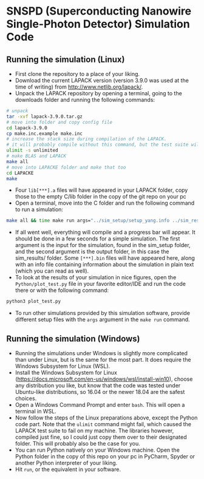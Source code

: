 # SNSPD (Superconducting Nanowire Single-Photon Detector) Simulation Code
## Running the simulation (Linux)
* First clone the repository to a place of your liking.
* Download the current LAPACK version (version 3.9.0 was used at the time of writing) from http://www.netlib.org/lapack/.
* Unpack the LAPACK repository by opening a terminal, going to the downloads folder and running the following commands:
```bash
# unpack
tar -xvf lapack-3.9.0.tar.gz
# move into folder and copy config file
cd lapack-3.9.0
cp make.inc.example make.inc
# increase the stack size during compilation of the LAPACK.
# it will probably compile without this command, but the test suite will not run.
ulimit -s unlimited
# make BLAS and LAPACK
make all
# move into LAPACKE folder and make that too
cd LAPACKE
make
```
* Four `lib[***].a` files will have appeared in your LAPACK folder, copy those to the empty C/lib folder in the copy of the git repo on your pc
* Open a terminal, move into the C folder and run the following command to run a simulation:
```bash
make all && time make run args="../sim_setup/setup_yang.info ../sim_results/"
```
* If all went well, everything will compile and a progress bar will appear. It should be done in a few seconds for a simple simulation. The first argument is the input for the simulation, found in the sim_setup folder, and the second argument is the output folder, in this case the sim_results/ folder. Some `[***].bin` files will have appeared here, along with an info file containing information about the simulation in plain text (which you can read as well).
* To look at the results of your simulation in nice figures, open the `Python/plot_test.py` file in your favorite editor/IDE and run the code there or with the following command:
```bash
python3 plot_test.py
```
* To run other simulations provided by this simulation software, provide different setup files with the `args` argument in the `make run` command.
## Running the simulation (Windows)
* Running the simulations under Windows is slightly more complicated than under Linux, but is the same for the most part. It does require the Windows Subsystem for Linux (WSL).
* Install the Windows Subsystem for Linux (https://docs.microsoft.com/en-us/windows/wsl/install-win10), choose any distribution you like, but know that the code was tested under Ubuntu-like distributions, so 16.04 or the newer 18.04 are the safest choices.
* Open a Windows Command Prompt and enter `bash`. This will open a terminal in WSL.
* Now follow the steps of the Linux preparations above, except the Python code part. Note that the `ulimit` command might fail, which caused the LAPACK test suite to fail on my machine. The libraries however, compiled just fine, so I could just copy them over to their designated folder. This will probably also be the case for you.
* You can run Python natively on your Windows machine. Open the Python folder in the copy of this repo on your pc in PyCharm, Spyder or another Python interpreter of your liking.
* Hit `run`, or the equivalent in your software.
